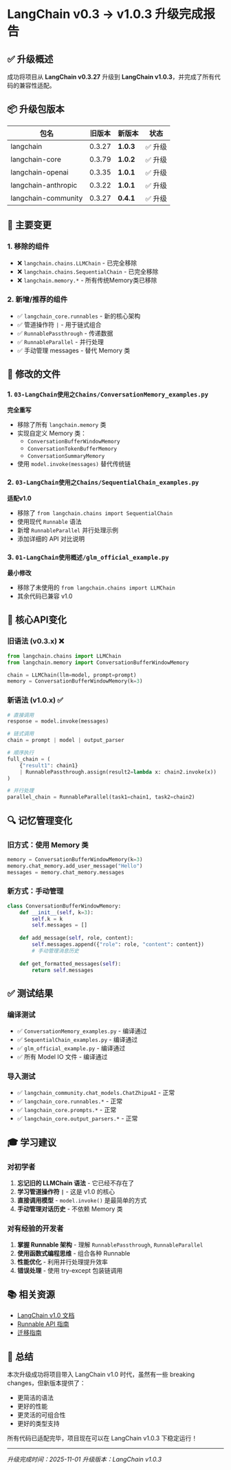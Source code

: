 # LangChain v0.3 → v1.0.3 升级完成报告

## ✅ 升级概述

成功将项目从 **LangChain v0.3.27** 升级到 **LangChain v1.0.3**，并完成了所有代码的兼容性适配。

## 📦 升级包版本

| 包名 | 旧版本 | 新版本 | 状态 |
|------|--------|--------|------|
| langchain | 0.3.27 | **1.0.3** | ✅ 升级 |
| langchain-core | 0.3.79 | **1.0.2** | ✅ 升级 |
| langchain-openai | 0.3.35 | **1.0.1** | ✅ 升级 |
| langchain-anthropic | 0.3.22 | **1.0.1** | ✅ 升级 |
| langchain-community | 0.3.27 | **0.4.1** | ✅ 升级 |

## 🔄 主要变更

### 1. 移除的组件
- ❌ `langchain.chains.LLMChain` - 已完全移除
- ❌ `langchain.chains.SequentialChain` - 已完全移除
- ❌ `langchain.memory.*` - 所有传统Memory类已移除

### 2. 新增/推荐的组件
- ✅ `langchain_core.runnables` - 新的核心架构
- ✅ 管道操作符 `|` - 用于链式组合
- ✅ `RunnablePassthrough` - 传递数据
- ✅ `RunnableParallel` - 并行处理
- ✅ 手动管理 messages - 替代 Memory 类

## 📝 修改的文件

### 1. `03-LangChain使用之Chains/ConversationMemory_examples.py`
**完全重写**
- 移除了所有 `langchain.memory` 类
- 实现自定义 Memory 类：
  - `ConversationBufferWindowMemory`
  - `ConversationTokenBufferMemory`
  - `ConversationSummaryMemory`
- 使用 `model.invoke(messages)` 替代传统链

### 2. `03-LangChain使用之Chains/SequentialChain_examples.py`
**适配v1.0**
- 移除了 `from langchain.chains import SequentialChain`
- 使用现代 `Runnable` 语法
- 新增 `RunnableParallel` 并行处理示例
- 添加详细的 API 对比说明

### 3. `01-LangChain使用概述/glm_official_example.py`
**最小修改**
- 移除了未使用的 `from langchain.chains import LLMChain`
- 其余代码已兼容 v1.0

## 🎯 核心API变化

### 旧语法 (v0.3.x) ❌
```python
from langchain.chains import LLMChain
from langchain.memory import ConversationBufferWindowMemory

chain = LLMChain(llm=model, prompt=prompt)
memory = ConversationBufferWindowMemory(k=3)
```

### 新语法 (v1.0.x) ✅
```python
# 直接调用
response = model.invoke(messages)

# 链式调用
chain = prompt | model | output_parser

# 顺序执行
full_chain = (
    {"result1": chain1}
    | RunnablePassthrough.assign(result2=lambda x: chain2.invoke(x))
)

# 并行处理
parallel_chain = RunnableParallel(task1=chain1, task2=chain2)
```

## 🔍 记忆管理变化

### 旧方式：使用 Memory 类
```python
memory = ConversationBufferWindowMemory(k=3)
memory.chat_memory.add_user_message("Hello")
messages = memory.chat_memory.messages
```

### 新方式：手动管理
```python
class ConversationBufferWindowMemory:
    def __init__(self, k=3):
        self.k = k
        self.messages = []
    
    def add_message(self, role, content):
        self.messages.append({"role": role, "content": content})
        # 手动管理消息历史
    
    def get_formatted_messages(self):
        return self.messages
```

## ✅ 测试结果

### 编译测试
- ✅ `ConversationMemory_examples.py` - 编译通过
- ✅ `SequentialChain_examples.py` - 编译通过
- ✅ `glm_official_example.py` - 编译通过
- ✅ 所有 Model IO 文件 - 编译通过

### 导入测试
- ✅ `langchain_community.chat_models.ChatZhipuAI` - 正常
- ✅ `langchain_core.runnables.*` - 正常
- ✅ `langchain_core.prompts.*` - 正常
- ✅ `langchain_core.output_parsers.*` - 正常

## 🎓 学习建议

### 对初学者
1. **忘记旧的 LLMChain 语法** - 它已经不存在了
2. **学习管道操作符 `|`** - 这是 v1.0 的核心
3. **直接调用模型** - `model.invoke()` 是最简单的方式
4. **手动管理对话历史** - 不依赖 Memory 类

### 对有经验的开发者
1. **掌握 Runnable 架构** - 理解 `RunnablePassthrough`, `RunnableParallel`
2. **使用函数式编程思维** - 组合各种 Runnable
3. **性能优化** - 利用并行处理提升效率
4. **错误处理** - 使用 try-except 包装链调用

## 📚 相关资源

- [LangChain v1.0 文档](https://python.langchain.com/)
- [Runnable API 指南](https://python.langchain.com/docs/concepts/runnables/)
- [迁移指南](https://python.langchain.com/docs/versions/)

## 🎉 总结

本次升级成功将项目带入 LangChain v1.0 时代，虽然有一些 breaking changes，但新版本提供了：
- 更简洁的语法
- 更好的性能
- 更灵活的可组合性
- 更好的类型支持

所有代码已适配完毕，项目现在可以在 LangChain v1.0.3 下稳定运行！

---
*升级完成时间：2025-11-01*
*升级版本：LangChain v1.0.3*
